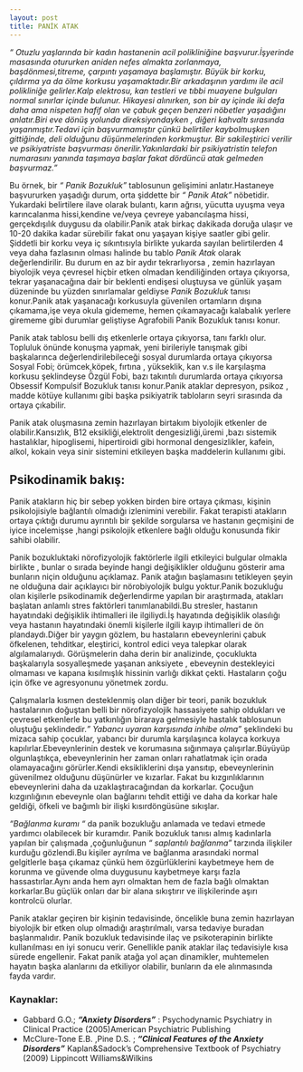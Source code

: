 ```yaml
---
layout: post
title: PANİK ATAK
---
```


_“ Otuzlu  yaşlarında bir kadın   hastanenin acil polikliniğine  başvurur.İşyerinde  masasında  otururken
aniden nefes almakta  zorlanmaya, başdönmesi,titreme, çarpıntı yaşamaya başlamıştır.  Büyük bir korku,
çıldırma ya da ölme korkusu yaşamaktadır.Bir arkadaşının  yardımı ile  acil polikliniğe gelirler.Kalp
elektrosu, kan testleri ve  tıbbi muayene bulguları normal sınırlar içinde bulunur. Hikayesi alınırken,  son
bir ay içinde  iki defa  daha ama nispeten hafif olan ve çabuk geçen  benzeri  nöbetler yaşadığını
anlatır.Biri  eve dönüş yolunda  direksiyondayken   , diğeri kahvaltı sırasında  yaşanmıştır.Tedavi için
başvurmamıştır  çünkü  belirtiler kaybolmuşken  gittiğinde,  deli olduğunu düşünmelerinden  korkmuştur.
Bir sakileştirici verilir ve  psikiyatriste başvurması  önerilir.Yakınlardaki  bir psikiyatristin telefon
numarasını yanında taşımaya başlar fakat dördüncü atak  gelmeden başvurmaz.”_

Bu  örnek,  bir _“ Panik Bozukluk”_  tablosunun gelişimini anlatır.Hastaneye başvururken  yaşadığı  durum,
orta şiddette bir _“ Panik Atak”_  nöbetidir. Yukardaki  belirtilere  ilave  olarak  bulantı,  karın ağrısı,
yücutta  uyuşma  veya  karıncalanma  hissi,kendine  ve/veya çevreye yabancılaşma  hissi, gerçekdışılık
duygusu da  olabilir.Panik atak birkaç dakikada  doruğa   ulaşır ve 10-20  dakika  kadar sürebilir  fakat
onu yaşayan  kişiye saatler gibi gelir. Şiddetli bir korku  veya iç sıkıntısıyla birlikte  yukarda sayılan
belirtilerden  4  veya daha fazlasının  olması  halinde bu tablo  _Panik  Atak_  olarak  değerlendirilir. Bu
durum en az bir aydır  tekrarlıyorsa , zemin hazırlayan  biyolojik  veya  çevresel  hiçbir  etken olmadan
kendiliğinden ortaya  çıkıyorsa,  tekrar  yaşanacağına  dair bir  beklenti  endişesi   oluştuysa   ve  günlük
yaşam  düzeninde   bu yüzden  sınırlamalar  geldiyse   _Panik  Bozukluk_  tanısı  konur.Panik  atak
yaşanacağı korkusuyla  güvenilen  ortamların dışına  çıkamama,işe veya okula gidememe, hemen
çıkamayacağı kalabalık yerlere girememe  gibi durumlar geliştiyse  Agrafobili Panik Bozukluk  tanısı konur.

Panik atak tablosu  belli  dış etkenlerle  ortaya  çıkıyorsa, tanı farklı olur.  Topluluk önünde konuşma
yapmak, yeni birileriyle tanışmak gibi  başkalarınca değerlendirilebileceği  sosyal durumlarda  ortaya
çıkıyorsa Sosyal Fobi;  örümcek,köpek, fırtına  , yükseklik, kan  v.s ile karşılaşma korkusu  şeklindeyse
Özgül Fobi, bazı takıntılı durumlarda  ortaya  çıkıyorsa  Obsessif Kompulsif  Bozukluk  tanısı konur.Panik
ataklar depresyon,  psikoz  ,  madde kötüye  kullanımı  gibi başka  psikiyatrik  tabloların seyri sırasında da
ortaya çıkabilir.

Panik atak oluşmasına  zemin hazırlayan birtakım  biyolojik  etkenler de olabilir.Kansızlık, B12
eksikliği,elektrolit  dengesizliği,üremi ,bazı sistemik  hastalıklar, hipoglisemi, hipertiroidi gibi  hormonal
dengesizlikler, kafein, alkol, kokain  veya  sinir sistemini etkileyen  başka  maddelerin kullanımı gibi.

## Psikodinamik  bakış:

Panik  atakların  hiç bir  sebep yokken  birden bire  ortaya  çıkması,   kişinin  psikolojisiyle  bağlantılı
olmadığı izlenimini    verebilir.  Fakat terapisti  atakların ortaya  çıktığı durumu  ayrıntılı bir şekilde
sorgularsa  ve  hastanın  geçmişini  de  iyice  incelemişse  ,hangi  psikolojik  etkenlere  bağlı  olduğu
konusunda fikir sahibi olabilir.

Panik bozukluktaki  nörofizyolojik   faktörlerle ilgili  etkileyici  bulgular  olmakla birlikte ,  bunlar  o sırada
beyinde hangi  değişiklikler  olduğunu  gösterir  ama  bunların  niçin olduğunu  açıklamaz. Panik atağın
başlamasını  tetikleyen şeyin  ne  olduğuna dair  açıklayıcı bir  nörobiyolojik  bulgu yoktur.Panik
bozukluğu olan kişilerle  psikodinamik  değerlendirme yapılan bir araştırmada, atakları başlatan anlamlı
stres  faktörleri  tanımlanabildi.Bu stresler,  hastanın hayatındaki   değişiklik ihtimalleri ile ilgiliydi.İş
hayatında  değişiklik olasılığı  veya hastanın  hayatındaki  önemli  kişilerle ilgili  kayıp ihtimalleri de  ön
plandaydı.Diğer bir  yaygın  gözlem, bu hastaların ebeveynlerini  çabuk öfkelenen,  tehditkar, eleştirici,
kontrol edici veya  talepkar olarak  algılamalarıydı. Görüşmelerin daha derin bir analizinde, çocuklukta
başkalarıyla sosyalleşmede yaşanan  anksiyete , ebeveynin destekleyici olmaması  ve kapana kısılmışlık
hissinin varlığı dikkat çekti. Hastaların çoğu için öfke ve  agresyonunu  yönetmek zordu.

Çalışmalarla kısmen desteklenmiş olan diğer bir  teori, panik bozukluk hastalarının doğuştan  belli bir
nörofizyolojik   hassasiyete sahip oldukları ve  çevresel  etkenlerle bu   yatkınlığın  biraraya  gelmesiyle
hastalık tablosunun oluştuğu şeklindedir._” Yabancı uyaran karşısında inhibe olma”_  şeklindeki bu mizaca
sahip çocuklar, yabancı bir durumla karşılaşınca kolayca  korkuya kapılırlar.Ebeveynlerinin  destek ve
korumasına sığınmaya çalışırlar.Büyüyüp olgunlaştıkça, ebeveynlerinin her zaman  onları rahatlatmak
için orada olamayacağını  görürler.Kendi  eksikliklerini  dışa  yansıtıp, ebeveynlerinin  güvenilmez
olduğunu  düşünürler ve  kızarlar. Fakat bu kızgınlıklarının  ebeveynlerini  daha da  uzaklaştıracağından
da  korkarlar. Çocuğun kızgınlığının  ebeveynle  olan bağlarını tehdit ettiği ve  daha da  korkar hale
geldiği, öfkeli ve bağımlı bir ilişki kısırdöngüsüne  sıkışlar.

_“Bağlanma  kuramı “_  da  panik bozukluğu  anlamada ve tedavi etmede yardımcı olabilecek bir kuramdır.
Panik bozukluk tanısı almış   kadınlarla  yapılan  bir çalışmada ,çoğunluğunun _“ saplantılı bağlanma”_
tarzında  ilişkiler kurduğu gözlendi.Bu kişiler  ayrılma ve bağlanma  arasındaki normal  gelgitlerle başa
çıkamaz  çünkü hem  özgürlüklerini  kaybetmeye  hem de  korunma ve güvende olma duygusunu
kaybetmeye  karşı  fazla  hassastırlar.Aynı anda hem ayrı olmaktan hem de fazla  bağlı olmaktan
korkarlar.Bu güçlük onları dar bir alana sıkıştırır ve  ilişkilerinde aşırı kontrolcü olurlar.

Panik  ataklar geçiren   bir kişinin tedavisinde,  öncelikle   buna zemin hazırlayan  biyolojik bir etken  olup
olmadığı araştırılmalı, varsa tedaviye buradan başlanmalıdır. Panik bozukluk tedavisinde  ilaç ve
psikoterapinin birlikte kullanılması en  iyi sonucu verir. Genellikle  panik ataklar  ilaç tedavisiyle kısa
sürede engellenir.  Fakat  panik atağa  yol açan  dinamikler,  muhtemelen  hayatın başka alanlarını da
etkiliyor olabilir, bunların da ele alınmasında fayda vardır.

### Kaynaklar:

* Gabbard G.O.; ___“Anxiety  Disorders”___ : Psychodynamic  Psychiatry  in Clinical Practice (2005)American Psychiatric  Publishing
* McClure-Tone E.B. ,Pine D.S. ; ___“Clinical Features of the Anxiety Disorders”___  Kaplan&Sadock’s Comprehensive  Textbook of Psychiatry (2009) Lippincott Williams&Wilkins
